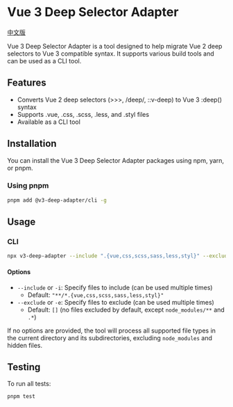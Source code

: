 # Vue 3 Deep Selector Adapter

[中文版](./README.zh-CN.md)

Vue 3 Deep Selector Adapter is a tool designed to help migrate Vue 2 deep selectors to Vue 3 compatible syntax. It supports various build tools and can be used as a CLI tool.

## Features

- Converts Vue 2 deep selectors (>>>, /deep/, ::v-deep) to Vue 3 :deep() syntax
- Supports .vue, .css, .scss, .less, and .styl files
- Available as a CLI tool

## Installation

You can install the Vue 3 Deep Selector Adapter packages using npm, yarn, or pnpm.

### Using pnpm
```bash
pnpm add @v3-deep-adapter/cli -g
```

## Usage

### CLI

```bash
npx v3-deep-adapter --include ".{vue,css,scss,sass,less,styl}" --exclude "node_modules/**"
```
#### Options

- `--include` or `-i`: Specify files to include (can be used multiple times)
  - Default: `"**/*.{vue,css,scss,sass,less,styl}"`
- `--exclude` or `-e`: Specify files to exclude (can be used multiple times)
  - Default: `[]` (no files excluded by default, except `node_modules/**` and `.*`)

If no options are provided, the tool will process all supported file types in the current directory and its subdirectories, excluding `node_modules` and hidden files.

## Testing

To run all tests:

```bash
pnpm test
```

